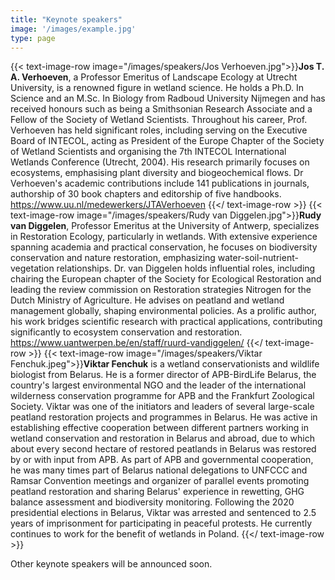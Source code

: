 ```yaml
---
title: "Keynote speakers"
image: '/images/example.jpg'
type: page
---
```

{{< text-image-row image="/images/speakers/Jos Verhoeven.jpg">}}**Jos T. A. Verhoeven**, a Professor Emeritus of Landscape Ecology at Utrecht University, is a renowned figure in wetland science. He holds a Ph.D. In Science and an M.Sc. In Biology from Radboud University Nijmegen and has received honours such as being a Smithsonian Research Associate and a Fellow of the Society of Wetland Scientists. Throughout his career, Prof. Verhoeven has held significant roles, including serving on the Executive Board of INTECOL, acting as President of the Europe Chapter of the Society of Wetland Scientists and organising the 7th INTECOL International Wetlands Conference (Utrecht, 2004). His research primarily focuses on ecosystems, emphasising plant diversity and biogeochemical flows. Dr Verhoeven's academic contributions include 141 publications in journals, authorship of 30 book chapters and editorship of five handbooks.\
https://www.uu.nl/medewerkers/JTAVerhoeven
{{</ text-image-row >}}
{{< text-image-row image="/images/speakers/Rudy van Diggelen.jpg">}}**Rudy van Diggelen**, Professor Emeritus at the University of Antwerp, specializes in Restoration Ecology, particularly in wetlands. With extensive experience spanning academia and practical conservation, he focuses on biodiversity conservation and nature restoration, emphasizing water-soil-nutrient-vegetation relationships. Dr. van Diggelen holds influential roles, including chairing the European chapter of the Society for Ecological Restoration and leading the review commission on Restoration strategies Nitrogen for the Dutch Ministry of Agriculture. He advises on peatland and wetland management globally, shaping environmental policies. As a prolific author, his work bridges scientific research with practical applications, contributing significantly to ecosystem conservation and restoration.\
https://www.uantwerpen.be/en/staff/ruurd-vandiggelen/
{{</ text-image-row >}}
{{< text-image-row image="/images/speakers/Viktar Fenchuk.jpeg">}}**Viktar Fenchuk** is a wetland conservationists and wildlife biologist from Belarus. He is a former director of APB-BirdLife Belarus, the country's largest environmental NGO and the leader of the international wilderness conservation programme for APB and the Frankfurt Zoological Society. Viktar was one of the initiators and leaders of several large-scale peatland restoration projects and programmes in Belarus. He was active in establishing effective cooperation between different partners working in wetland conservation and restoration in Belarus and abroad, due to which about every second hectare of restored peatlands in Belarus was restored by or with input from APB. As part of APB and governmental cooperation, he was many times part of Belarus national delegations to UNFCCC and Ramsar Convention meetings and organizer of parallel events promoting peatland restoration and sharing Belarus' experience in rewetting, GHG balance assessment and biodiversity monitoring. Following the 2020 presidential elections in Belarus, Viktar was arrested and sentenced to 2.5 years of imprisonment for participating in peaceful protests. He currently continues to work for the benefit of wetlands in Poland.
{{</ text-image-row >}}

Other keynote speakers will be announced soon. 
